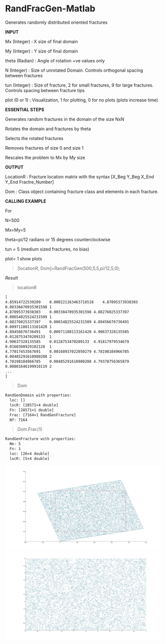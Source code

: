 # RandFracGen-Matlab

 Generates randomly distributed oriented fractures


**INPUT**

 Mx    (Integer) : X size of final domain 

 My    (Integer) : Y size of final domain

 theta (Radian)  : Angle of rotation +ve values only

 N     (Integer) : Size of unrotated Domain. Controls orthogonal spacing between fractures

 tun   (Integer) : Size of fracture, 2 for small fractures, 9 for large fractures. Controls spacing between fracture tips

 plot  (0 or 1)  : Visualization, 1 for plotting, 0 for no plots (plots increase time)


**ESSENTIAL STEPS**

 Generates random fractures in the domain of the size NxN

 Rotates the domain and fractures by theta

 Selects the rotated fractures

 Removes fractures of size 0 and size 1

 Rescales the problem to Mx by My size


**OUTPUT**

 LocationR     : Fracture location matrix with the syntax [X_Beg Y_Beg X_End Y_End Fractre_Number]

 Dom           : Class object containing fracture class and elements in each fracture. 


**CALLING EXAMPLE**

 For

 N=500

 Mx=My=5

 theta=pi/12 radians  or 15 degrees counterclockwise

 tun = 5 (medium sized fractures, no bias)

 plot= 1 show plots

>[locationR, Dom]=RandFracGen(500,5,5,pi/12,5,0);


*Result*
>locationR

    [
    4.85914722539209	0.000221163463716518	4.87095373938303	0.00338470935301598	1
    4.87095373938303	0.00338470935301598	4.88276025337397	0.00654825524231509	1
    4.88276025337397	0.00654825524231509	4.89456676736491	0.00971180113161420	1
    4.89456676736491	0.00971180113161420	4.90637328135585	0.0128753470209133	1
    4.90637328135585	0.0128753470209133	4.91817979534679	0.0160388929102128	1
    4.77017453567691	0.00168937022050279	4.78198104966785	0.00485291610980208	2
    4.78198104966785	0.00485291610980208	4.79378756365879	0.00801646199910119	2
    ...
    ]

>Dom

    RandGenDomain with properties:
      loc: []
      locR: [28571×4 double]
      Fn: [28571×1 double]
      Frac: [7164×1 RandGenFracture]
      Nf: 7164

>Dom.Frac(1)

    RandGenFracture with properties:
      Ne: 5
      Fn: 1
      loc: [26×4 double]
      locR: [5×4 double]

![Alt text](/images/RandFracU.jpg?raw=true "Selection Box")
![Alt text](/images/RandFracR.jpg?raw=true "Output rotated fractures")

    
